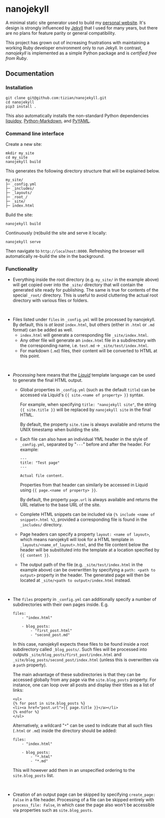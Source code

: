 # nanojekyll

A minimal static site generator used to build my [personal website](https://tizianzeltner.com/). It's design is strongly influenced by [Jekyll](https://jekyllrb.com/) that I used for many years, but there are no plans for feature parity or general compatibility.

This project has grown out of increasing frustrations with maintaining a working Ruby developer environment only to run Jekyll. In contrast, *nanojekyll* is implemented as a simple Python package and is *certified free from Ruby*.

## Documentation

### Installation

```
git clone git@github.com:tizian/nanojekyll.git
cd nanojekyll
pip3 install .
```
This also automatically installs the non-standard Python dependencies [liquidpy](https://pypi.org/project/liquidpy/), [Python-Markdown](https://pypi.org/project/Markdown/), and [PyYAML](https://pypi.org/project/PyYAML/).

### Command line interface

Create a new site:
```
mkdir my_site
cd my_site
nanojekyll build
```
This generates the following directory structure that will be explained below.
```
my_site/
├─ _config.yml
├─ _includes/
├─ _layouts/
├─ _root_/
├─ _site/
├─ index.html
```

Build the site:
```
nanojekyll build
```

Continuously (re)build the site and serve it locally:
```
nanojekyll serve
```
Then navigate to `http://localhost:8000`. Refreshing the browser will automatically re-build the site in the background.

### Functionality

* Everything inside the root directory (e.g. `my_site/` in the example above) will get copied over into the `_site/` directory that will contain the generated site ready for publishing. The same is true for contents of the special `_root/` directory. This is useful to avoid cluttering the actual root directory with various files or folders.

<br>

* Files listed under `files` in `_config.yml` will be processed by nanojekyll. By default, this is *at least* `index.html`, but others (either in `.html` or `.md` format) can be added as well.
    * `index.html` will generate a corresponding file `_site/index.html`.
    * Any other file will generate an `index.html` file in a subdirectory with the corresponding name, i.e. `test.md` -> `_site/test/index.html`.
    * For markdown (`.md`) files, their content will be converted to HTML at this point.

<br>

* *Processing* here means that the [*Liquid*](https://shopify.github.io/liquid/basics/introduction/) template language can be used to generate the final HTML output.
    * Global properties in `_config.yml` (such as the default `title`) can be accessed via Liquid's `{{ site.<name of property> }}` syntax.
    
        For example, when specifying `title: "nanojekyll site"`, the string `{{ site.title }}` will be replaced by `nanojekyll site` in the final HTML.

        By default, the property `site.time` is always available and returns the UNIX timestamp when building the site.

    * Each file can also have an individual YML header in the style of `_config.yml`, separated by "`---`" before and after the header. For example:

        ```
        ---
        title: "Test page"
        ---

        Actual file content.
        ```
        
        Properties from that header can similarly be accessed in Liquid using `{{ page.<name of property> }}`. 

        By default, the property `page.url` is always available and returns the URL relative to the base URL of the site.

    * Complete HTML snippets can be included via `{% include <name of snippet>.html %}`, provided a corresponding file is found in the `_includes/` directory.

    * Page headers can specify a property `layout: <name of layout>`, which means nanojekyll will look for a HTML template in `_layouts/<name_of_layout>.html`, and the file content below the header will be substituted into the template at a location specified by `{{ content }}`.

    * The output path of the file (e.g. `_site/test/index.html` in the example above) can be overwritten by specifying a `path: <path to output>` property in the header. The generated page will then be located at `_site/<path to output>/index.html` instead.

<br>

* The `files` property in `_config.yml` can additionally specify a number of subdirectories with their own pages inside. E.g.
    ```
    files:
        - "index.html"

        - blog_posts:
            - "first_post.html"
            - "second_post.md"
    ```

    In this case, nanojekyll expects these files to be found inside a root subdirectory called `_blog_posts/`. Such files will be processed into outputs `_site/blog_posts/first_post/index.html` and `_site/blog_posts/second_post/index.html` (unless this is overwritten via a `path` property).

    The main advantage of these subdirectories is that they can be accessed globally from any page via the `site.blog_posts` property. For instance, one can loop over all posts and display their titles as a list of links:

    ```
    <ul>
    {% for post in site.blog_posts %}
    <li><a href="post.url">{{ page.title }}</a></li>
    {% endfor %}
    </ul>
    ```

    Alternatively, a wildcard "`*`" can be used to indicate that all such files (`.html` or `.md`) inside the directory should be added:

    ```
    files:
        - "index.html"

        - blog_posts:
            - "*.html"
            - "*.md"
    ```

    This will however add them in an unspecified ordering to the `site.blog_posts` list.

<br>

* Creation of an output page can be skipped by specifying `create_page: False` in a file header. Processing of a file can be skipped entirely with `process_file: False`, in which case the page also won't be accessible via properties such as `site.blog_posts`.
